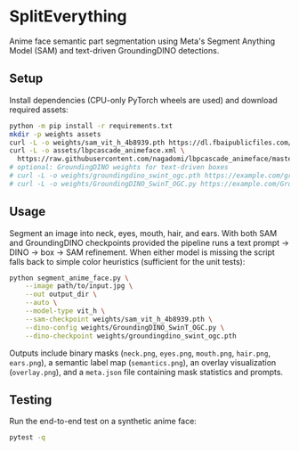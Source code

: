 # SplitEverything

Anime face semantic part segmentation using Meta's Segment Anything Model (SAM)
and text-driven GroundingDINO detections.


## Setup

Install dependencies (CPU-only PyTorch wheels are used) and download required assets:

```bash
python -m pip install -r requirements.txt
mkdir -p weights assets
curl -L -o weights/sam_vit_h_4b8939.pth https://dl.fbaipublicfiles.com/segment_anything/sam_vit_h_4b8939.pth
curl -L -o assets/lbpcascade_animeface.xml \
  https://raw.githubusercontent.com/nagadomi/lbpcascade_animeface/master/lbpcascade_animeface.xml
# optional: GroundingDINO weights for text-driven boxes
# curl -L -o weights/groundingdino_swint_ogc.pth https://example.com/groundingdino_swint_ogc.pth
# curl -L -o weights/GroundingDINO_SwinT_OGC.py https://example.com/GroundingDINO_SwinT_OGC.py

```

## Usage
Segment an image into neck, eyes, mouth, hair, and ears.  With both SAM and
GroundingDINO checkpoints provided the pipeline runs a text prompt → DINO → box
→ SAM refinement.  When either model is missing the script falls back to simple
color heuristics (sufficient for the unit tests):

```bash
python segment_anime_face.py \
    --image path/to/input.jpg \
    --out output_dir \
    --auto \
    --model-type vit_h \
    --sam-checkpoint weights/sam_vit_h_4b8939.pth \
    --dino-config weights/GroundingDINO_SwinT_OGC.py \
    --dino-checkpoint weights/groundingdino_swint_ogc.pth

```
Outputs include binary masks (`neck.png`, `eyes.png`, `mouth.png`, `hair.png`, `ears.png`),
a semantic label map (`semantics.png`), an overlay visualization (`overlay.png`),
and a `meta.json` file containing mask statistics and prompts.

## Testing

Run the end-to-end test on a synthetic anime face:
```bash
pytest -q
```
